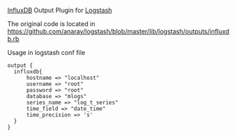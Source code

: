 [InfluxDB](http://influxdb.org/) Output Plugin for [Logstash](http://logstash.net/)

The original code is located in https://github.com/anaray/logstash/blob/master/lib/logstash/outputs/influxdb.rb

Usage in logstash conf file
```
output { 
  influxdb{
      hostname => "localhost"
      username => "root"
      password => "root"
      database => "mlogs"
      series_name => "log_t_series"
      time_field => "date_time"
      time_precision => 's'
  }
}
```
